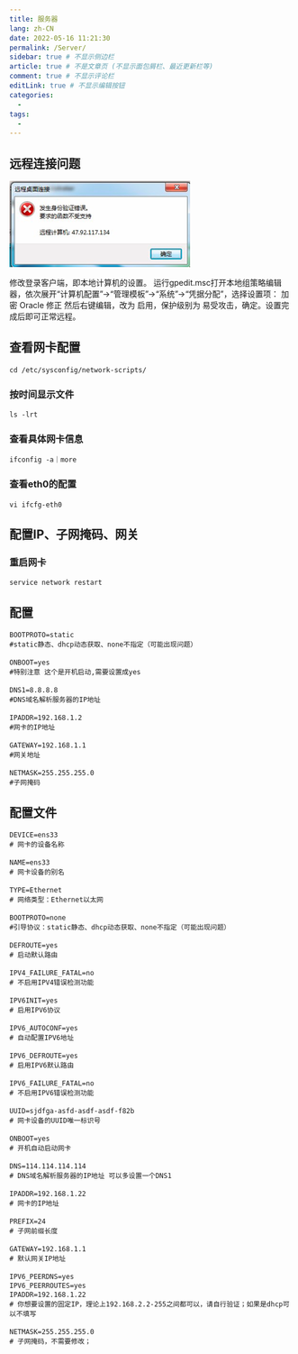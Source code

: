 ```yaml
---
title: 服务器
lang: zh-CN
date: 2022-05-16 11:21:30
permalink: /Server/
sidebar: true # 不显示侧边栏
article: true # 不是文章页 (不显示面包屑栏、最近更新栏等)
comment: true # 不显示评论栏
editLink: true # 不显示编辑按钮
categories: 
  - 
tags: 
  - 
---
```


## 远程连接问题
<img src="./images/001.jpg" />

修改登录客户端，即本地计算机的设置。
运行gpedit.msc打开本地组策略编辑器，依次展开“计算机配置”->“管理模板”->“系统”->“凭据分配”，选择设置项： 加密 Oracle 修正
然后右键编辑，改为 启用，保护级别为 易受攻击，确定。设置完成后即可正常远程。


## 查看网卡配置
```shell script
cd /etc/sysconfig/network-scripts/
```

### 按时间显示文件
```shell script
ls -lrt
```

### 查看具体网卡信息
```shell script
ifconfig -a｜more
```

### 查看eth0的配置
```shell script
vi ifcfg-eth0
```

## 配置IP、子网掩码、网关

### 重启网卡
```shell script
service network restart
```

## 配置
```shell script
BOOTPROTO=static        
#static静态、dhcp动态获取、none不指定（可能出现问题）

ONBOOT=yes              
#特别注意 这个是开机启动,需要设置成yes

DNS1=8.8.8.8            
#DNS域名解析服务器的IP地址

IPADDR=192.168.1.2      
#网卡的IP地址

GATEWAY=192.168.1.1     
#网关地址

NETMASK=255.255.255.0   
#子网掩码
```

## 配置文件
```shell script
DEVICE=ens33                         
# 网卡的设备名称

NAME=ens33                           
# 网卡设备的别名

TYPE=Ethernet                        
# 网络类型：Ethernet以太网

BOOTPROTO=none                       
#引导协议：static静态、dhcp动态获取、none不指定（可能出现问题）

DEFROUTE=yes                         
# 启动默认路由

IPV4_FAILURE_FATAL=no                
# 不启用IPV4错误检测功能

IPV6INIT=yes                         
# 启用IPV6协议

IPV6_AUTOCONF=yes                    
# 自动配置IPV6地址

IPV6_DEFROUTE=yes                    
# 启用IPV6默认路由

IPV6_FAILURE_FATAL=no                
# 不启用IPV6错误检测功能

UUID=sjdfga-asfd-asdf-asdf-f82b      
# 网卡设备的UUID唯一标识号

ONBOOT=yes                           
# 开机自动启动网卡

DNS=114.114.114.114                  
# DNS域名解析服务器的IP地址 可以多设置一个DNS1

IPADDR=192.168.1.22                  
# 网卡的IP地址

PREFIX=24                            
# 子网前缀长度

GATEWAY=192.168.1.1                  
# 默认网关IP地址

IPV6_PEERDNS=yes
IPV6_PEERROUTES=yes
IPADDR=192.168.1.22                  
# 你想要设置的固定IP，理论上192.168.2.2-255之间都可以，请自行验证；如果是dhcp可以不填写

NETMASK=255.255.255.0                
# 子网掩码，不需要修改；
```
